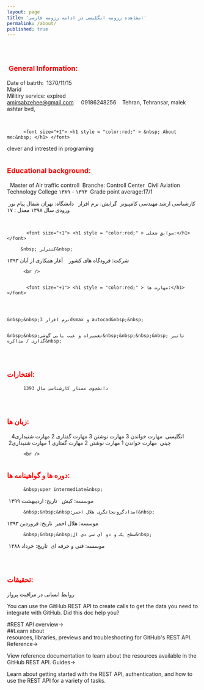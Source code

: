 ```yaml
---
layout: page
title: 'مشاهده رزومه انگلیسی در ادامه رزومه فارسی:'
permalink: /about/
published: true
---
```

<p dir=ltr>
  
  <br/>
  <font size="+1"> <h1 style = "color:red;" > &nbsp;General&nbsp;Information: </h1> </font>
  
  
  
    
          
 Date of batrth:&nbsp;  1370/11/15 &nbsp; &nbsp;  
Marid&nbsp; &nbsp;  
Militiry service: expired&nbsp; &nbsp;  
amirsabzehee@gmail.com &nbsp; &nbsp; 
09186248256&nbsp; &nbsp; 
Tehran, Tehransar, malek ashtar bvd,&nbsp; &nbsp;

<br />
          
          <font size="+1"> <h1 style = "color:red;" > &nbsp; About me:&nbsp; </h1> </font>
 
clever and intrested in programing
 <br />





          

 <font size="+1"> <h1 style = "color:red;" > Educational background:</h1> </font>

 
&nbsp;	Master of Air traffic controll
&nbsp;Branche: Controll Center
&nbsp;Civil Aviation Technology College 
۱۳۸۹ - ۱۳۹۳ &nbsp;Grade point average:17/1
	<br />
    
    
کارشناسی ارشد مهندسی کامپیوتر
&nbsp;گرایش: نرم افزار&nbsp;
&nbsp;دانشگاه: تهران شمال پیام نور&nbsp;
&nbsp;&nbsp;ورودی سال ۱۳۹۸ معدل : ۱۷&nbsp; 

<br />


           <font size="+1"> <h1 style = "color:red;" > سوابق شغلی:</h1> </font>

         &nbsp; کنترلر&nbsp;
شرکت: فرودگاه های کشور&nbsp; 
&nbsp;&nbsp;آغاز همکاری از آبان ۱۳۹۳&nbsp; 

          
          <br />
          
       
           <font size="+1"> <h1 style = "color:red;" > مهارت ها:</h1> </font>
          
          
          
          
	&nbsp;&nbsp;نرم افزار 3dsmax و autocad&nbsp;&nbsp;
          
         
	&nbsp;&nbsp;تعمیرات و عیب یابی گوشی&nbsp;&nbsp;&nbsp;&nbsp; تاثیر گذاری / مذاکره&nbsp; 

<br />

          
          
          
 <font size="+1"> <h1 style = "color:red;" > افتخارات:</h1> </font> 


          
          دانشجوی ممتاز کارشناسی سال 1393


<br />



 <font size="+1"> <h1 style = "color:red;" > زبان ها:</h1> </font> 
&nbsp;	&nbsp;انگلیسی&nbsp;
مهارت خواندن 3 مهارت نوشتن 3 مهارت گفتاری 2 مهارت شنیداری4 
<br />
          &nbsp;چینی&nbsp;
مهارت خواندن 1 مهارت نوشتن 2 مهارت گفتاری 1 مهارت شنیداری2
          
          
          
          <br />
          

 <font size="+1"> <h1 style = "color:red;" > دوره ها و گواهینامه ها:</h1> </font>
          
          
          
          
          
          &nbsp;uper intermediate&nbsp;
         
&nbsp;موسسه: کیش&nbsp;
&nbsp;تاریخ: اردیبهشت ۱۳۹۹ &nbsp;

          &nbsp;&nbsp;&nbsp;امدادگرونجاتگری هلال احمر&nbsp;
موسسه: هلال احمر&nbsp;
تاریخ: فروردین ۱۳۹۳&nbsp; 

          
          &nbsp;&nbsp;&nbsp;سطح یک و دو آی سی دی ال&nbsp;
&nbsp;موسسه: فنی و حرفه ای&nbsp;
تاریخ: خرداد ۱۳۸۸&nbsp; 

<br />

 <font size="+1"> <h1 style = "color:red;" > تحقیقات:</h1> </font> 
روابط انسانی در مراقبت پرواز 
  
  
  
  
  
  
  
  
  
You can use the GitHub REST API to create calls to get the data you need to integrate with GitHub.
Did this doc help you?
  <br />

#REST API overview→
<br />
##Learn about <br />
resources, libraries, previews and troubleshooting for GitHub's REST API.
Reference→

View reference documentation to learn about the resources available in the GitHub REST API.
Guides→

Learn about getting started with the REST API, authentication, and how to use the REST API for a variety of tasks.
</p>
